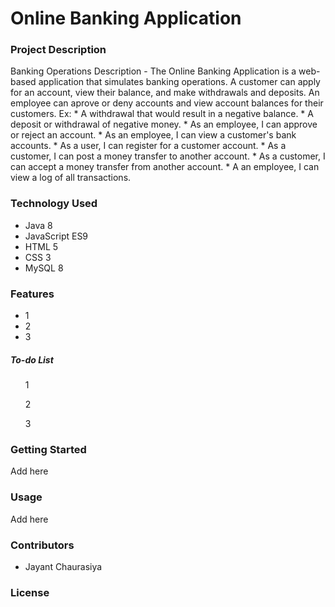 <h1>
Online Banking Application
</h1>
<h3> Project Description</h3>

<p>Banking Operations Description - The Online Banking Application is a web-based application that simulates banking operations. A customer can apply for an account, view their balance, and make withdrawals and deposits. An employee can aprove or deny accounts and view account balances for their customers.  Ex: * A withdrawal that would result in a negative balance. * A deposit or withdrawal of negative money. * As an employee, I can approve or reject an account. * As an employee, I can view a customer's bank accounts. * As a user, I can register for a customer account. * As a customer, I can post a money transfer to another account. * As a customer, I can accept a money transfer from another account. * A an employee, I can view a log of all transactions. </p>


<h3>Technology Used</h3>
<ul>
  <li>
    Java 8
  </li>  
   <li>
    JavaScript ES9
  </li> <li>
    HTML 5
  </li> <li>
    CSS 3
  </li> <li>
    MySQL 8
  </li>
  
  </ul>
  
  <h3>Features</h3>
 <ul>
  <li>1</li>
    <li>2</li>
    <li>3</li>
</ul>
   
   <h5>   To-do List</h5>
<ul> 1 </ul>
<ul> 2 </ul>
<ul> 3 </ul>


<h3>Getting Started</h3>
<p>Add here</p>


<h3>Usage</h3>
<p>Add here</p>


<h3>Contributors</h3>
<ul>
  <li>Jayant Chaurasiya</li>
</ul>
 
 
 <h3>License</h3>
